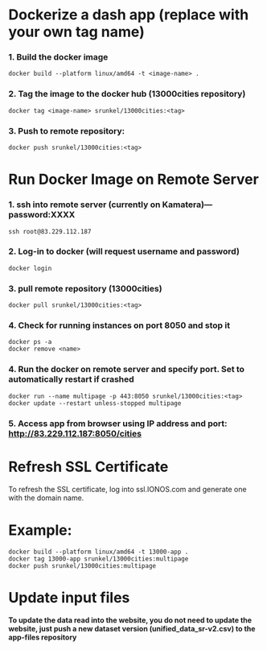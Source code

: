 # Dockerize a dash app (replace <tag> with your own tag name)
### 1.	Build the docker image
    docker build --platform linux/amd64 -t <image-name> .
### 2.	Tag the image to the docker hub (13000cities repository)
    docker tag <image-name> srunkel/13000cities:<tag>
### 3.	Push to remote repository:
    docker push srunkel/13000cities:<tag>

# Run Docker Image on Remote Server
### 1.	ssh into remote server (currently on Kamatera)— password:XXXX
    ssh root@83.229.112.187
### 2.	Log-in to docker (will request username and password)
    docker login
### 3.	pull remote repository (13000cities)
    docker pull srunkel/13000cities:<tag>
### 4. Check for running instances on port 8050 and stop it
    docker ps -a
    docker remove <name>    
### 4.	Run the docker on remote server and specify port. Set to automatically restart if crashed
    docker run --name multipage -p 443:8050 srunkel/13000cities:<tag>
    docker update --restart unless-stopped multipage
### 5.	Access app from browser using IP address and port: http://83.229.112.187:8050/cities

# Refresh SSL Certificate
To refresh the SSL certificate, log into ssl.IONOS.com and generate one with the domain name.

# Example:
    docker build --platform linux/amd64 -t 13000-app .
    docker tag 13000-app srunkel/13000cities:multipage
    docker push srunkel/13000cities:multipage


# Update input files
#### To update the data read into the website, you do not need to update the website, just push a new dataset version (unified_data_sr-v2.csv) to the app-files repository
